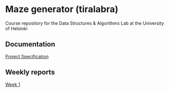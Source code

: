 # Maze generator (tiralabra)
Course repository for the Data Structures & Algorithms Lab at the University of Helsinki

## Documentation

[Project Specification](https://github.com/joonas-a/tiralabra/blob/main/docs/project_specification.md)

## Weekly reports

[Week 1](https://github.com/joonas-a/tiralabra/blob/main/docs/reports/week1.md)
